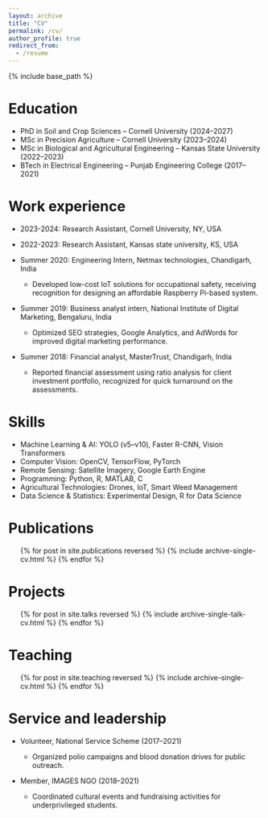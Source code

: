 ```yaml
---
layout: archive
title: "CV"
permalink: /cv/
author_profile: true
redirect_from:
  - /resume
---
```


{% include base_path %}

Education
======
* PhD in Soil and Crop Sciences – Cornell University (2024–2027) 
* MSc in Precision Agriculture – Cornell University (2023–2024)  
* MSc in Biological and Agricultural Engineering – Kansas State University (2022–2023)
* BTech in Electrical Engineering – Punjab Engineering College (2017–2021)  

Work experience
======
* 2023-2024: Research Assistant, Cornell University, NY, USA

* 2022-2023: Research Assistant, Kansas state university, KS, USA

* Summer 2020: Engineering Intern, Netmax technologies, Chandigarh, India   
  * Developed low-cost IoT solutions for occupational safety, receiving recognition for designing an affordable Raspberry Pi-based system.

* Summer 2019: Business analyst intern, National Institute of Digital Marketing, Bengaluru, India
  * Optimized SEO strategies, Google Analytics, and AdWords for improved digital marketing performance.

* Summer 2018: Financial analyst, MasterTrust, Chandigarh, India 
  * Reported financial assessment using ratio analysis for client investment portfolio, recognized for quick turnaround on the assessments. 
  
Skills
======
* Machine Learning & AI: YOLO (v5–v10), Faster R-CNN, Vision Transformers  
* Computer Vision: OpenCV, TensorFlow, PyTorch  
* Remote Sensing: Satellite Imagery, Google Earth Engine  
* Programming: Python, R, MATLAB, C  
* Agricultural Technologies: Drones, IoT, Smart Weed Management  
* Data Science & Statistics: Experimental Design, R for Data Science  

Publications
======
  <ul>{% for post in site.publications reversed %}
    {% include archive-single-cv.html %}
  {% endfor %}</ul>
  
Projects
======
  <ul>{% for post in site.talks reversed %}
    {% include archive-single-talk-cv.html  %}
  {% endfor %}</ul>
  
Teaching
======
  <ul>{% for post in site.teaching reversed %}
    {% include archive-single-cv.html %}
  {% endfor %}</ul>
  
Service and leadership
======
- Volunteer, National Service Scheme (2017–2021)  
  - Organized polio campaigns and blood donation drives for public outreach.  

- Member, IMAGES NGO (2018–2021)  
  - Coordinated cultural events and fundraising activities for underprivileged students.  
